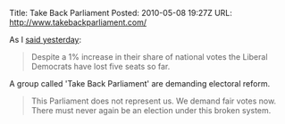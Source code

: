 Title: Take Back Parliament
Posted: 2010-05-08 19:27Z
URL: http://www.takebackparliament.com/

As I [said yesterday][1]:

> Despite a 1% increase in their share of national votes 
> the Liberal Democrats have lost five seats so far.

A group called 'Take Back Parliament' are demanding 
electoral reform.

> This Parliament does not represent us. We demand fair 
> votes now. There must never again be an election under 
> this broken system.

  [1]: /blog/2010/05/uk-election-results